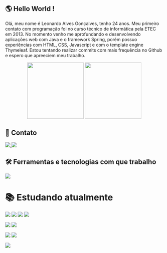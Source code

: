 
## 	:earth_americas: Hello World !

Olá, meu nome é Leonardo Alves Gonçalves, tenho 24 anos. Meu primeiro contato com programação foi no curso técnico de informática pela ETEC em 2013. No momento venho me aprofundando e desenvolvendo aplicações web com Java e o framework Spring, porém possuo experiências com HTML, CSS, Javascript e com o template engine Thymeleaf. Estou tentando realizar commits com mais frequência no Github e espero que apreeciem meu trabalho.


<div align="center">
  <img height="180em" src="https://github-readme-stats.vercel.app/api?username=leozeraxp&show_icons=true&include_all_commits=true&count_private=true"/>
  <img height="180em" src="https://github-readme-stats.vercel.app/api/top-langs/?username=leozeraxp&layout=compact&langs_count=10"/>
</div>

## 📱 Contato
<div>
  <a href = "mailto:leonardoalvesgoncalves3008@gmail.com">
    <img src="https://img.shields.io/badge/Gmail-D14836?style=for-the-badge&logo=gmail&logoColor=white" target="_blank">
  </a>
  <a href="https://www.linkedin.com/in/leonardo-alves-goncalves/" target="_blank">
    <img src="https://img.shields.io/badge/LinkedIn-0077B5?style=for-the-badge&logo=linkedin&logoColor=white" target="_blank">
  </a>
</div>

## :hammer_and_wrench: Ferramentas e tecnologias com que trabalho

<img src="https://img.shields.io/badge/Spring-6DB33F?style=for-the-badge&logo=spring&logoColor=white"  target="_blank">


# :books: Estudando atualmente

<img src="https://img.shields.io/badge/Amazon_AWS-FF9900?style=for-the-badge&logo=amazonaws&logoColor=white"> <img src="https://img.shields.io/badge/Google_Cloud-4285F4?style=for-the-badge&logo=google-cloud&logoColor=white"> <img src="https://img.shields.io/badge/Oracle-F80000?style=for-the-badge&logo=oracle&logoColor=black"> <img src="https://img.shields.io/badge/microsoft%20azure-0089D6?style=for-the-badge&logo=microsoft-azure&logoColor=white">

<img src="https://img.shields.io/badge/Terraform-7B42BC?style=for-the-badge&logo=terraform&logoColor=white"> <img src="https://img.shields.io/badge/Ansible-000000?style=for-the-badge&logo=ansible&logoColor=white">

<img src="https://img.shields.io/badge/kubernetes-326ce5.svg?&style=for-the-badge&logo=kubernetes&logoColor=white"> <img src="https://img.shields.io/badge/Docker-2CA5E0?style=for-the-badge&logo=docker&logoColor=white">

<img src="https://img.shields.io/badge/Go-00ADD8?style=for-the-badge&logo=go&logoColor=white">

